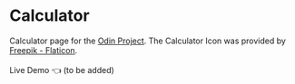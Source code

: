 # Calculator
Calculator page for the [Odin Project](https://www.theodinproject.com/lessons/foundations-calculator). The Calculator Icon was provided by [Freepik - Flaticon](https://www.flaticon.com/free-icons/calculator).<br /><br />
Live Demo :point_left: (to be added)